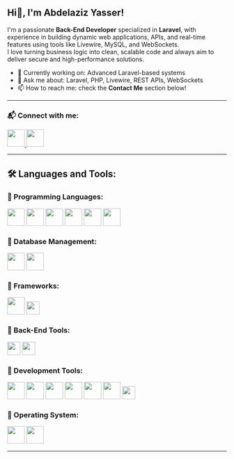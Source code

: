##  Hi👋, I'm Abdelaziz Yasser!

I'm a passionate **Back-End Developer** specialized in **Laravel**, with experience in building dynamic web applications, APIs, and real-time features using tools like Livewire, MySQL, and WebSockets.  
I love turning business logic into clean, scalable code and always aim to deliver secure and high-performance solutions.

- 🔭 Currently working on: Advanced Laravel-based systems
- 💬 Ask me about: Laravel, PHP, Livewire, REST APIs, WebSockets
- 📫 How to reach me: check the **Contact Me** section below!
 
---
### 📬 Connect with me:
<p align="left">
  <a href="https://www.linkedin.com/in/abdelaziz-yasser" target="_blank">
    <img src="https://cdn.jsdelivr.net/gh/devicons/devicon/icons/linkedin/linkedin-original.svg" width="40" />
  </a>
  <a href="https://www.facebook.com/share/1BtU1vfiZM/" target="_blank">
    <img src="https://cdn.jsdelivr.net/gh/devicons/devicon/icons/facebook/facebook-original.svg" width="40" />
  </a>
</p>

---

## 🛠️ Languages and Tools:

### 🔹 Programming Languages:
<p align="left">
  <img src="https://cdn.jsdelivr.net/gh/devicons/devicon/icons/html5/html5-original.svg" width="40" />
  <img src="https://cdn.jsdelivr.net/gh/devicons/devicon/icons/css3/css3-original.svg" width="40" />
  <img src="https://cdn.jsdelivr.net/gh/devicons/devicon/icons/php/php-original.svg" width="40" />
  <img src="https://cdn.jsdelivr.net/gh/devicons/devicon/icons/javascript/javascript-original.svg" width="40" />
  <img src="https://cdn.jsdelivr.net/gh/devicons/devicon/icons/python/python-original.svg" width="40" />
  <img src="https://cdn.jsdelivr.net/gh/devicons/devicon/icons/postgresql/postgresql-original.svg" width="40" />
</p>

### 🔹 Database Management:
<p align="left">
  <img src="https://cdn.jsdelivr.net/gh/devicons/devicon/icons/mysql/mysql-original.svg" width="40" />
  <img src="https://cdn.jsdelivr.net/gh/devicons/devicon/icons/postgresql/postgresql-original.svg" width="40" />
</p>

### 🔹 Frameworks:
<p align="left">
  <img src="https://cdn.jsdelivr.net/gh/devicons/devicon/icons/laravel/laravel-original.svg" width="40" />
  <img src="https://img.shields.io/badge/Livewire-E74430?style=for-the-badge&logo=laravel&logoColor=white" height="30" />
</p>

### 🔹 Back-End Tools:
<p align="left">
  <img src="https://img.shields.io/badge/REST_API-4CAF50?style=for-the-badge&logo=fastapi&logoColor=white" height="30" />
  <img src="https://img.shields.io/badge/WebSockets-010101?style=for-the-badge&logo=websocket&logoColor=white" height="30" />
</p>

### 🔹 Development Tools:
<p align="left">
  <img src="https://cdn.jsdelivr.net/gh/devicons/devicon/icons/git/git-original.svg" width="40" />
  <img src="https://cdn.jsdelivr.net/gh/devicons/devicon/icons/github/github-original.svg" width="40" />
  <img src="https://cdn.jsdelivr.net/gh/devicons/devicon/icons/nginx/nginx-original.svg" width="40" />
  <img src="https://cdn.jsdelivr.net/gh/devicons/devicon/icons/docker/docker-original.svg" width="40" />
  <img src="https://cdn.jsdelivr.net/gh/devicons/devicon/icons/composer/composer-original.svg" width="40" />
  <img src="https://cdn.jsdelivr.net/gh/devicons/devicon/icons/postman/postman-original.svg" width="40" />
  <img src="https://img.shields.io/badge/Apidog-00C4B4?style=for-the-badge" height="30" />
</p>

### 🔹 Operating System:
<p align="left">
  <img src="https://cdn.jsdelivr.net/gh/devicons/devicon/icons/windows8/windows8-original.svg" width="40" />
  <img src="https://cdn.jsdelivr.net/gh/devicons/devicon/icons/linux/linux-original.svg" width="40" />
</p>

---


